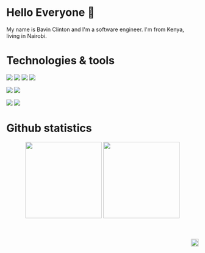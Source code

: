 # Hello Everyone 👋

My name is Bavin Clinton and I'm a software engineer. I'm from Kenya, living in Nairobi.

# Technologies & tools

![](https://img.shields.io/badge/language-c-informational?style=flat&logo=c&logoColor=white&color=2bbc8a)
![](https://img.shields.io/badge/language-python-informational?style=flat&logo=python&logoColor=white&color=2bbc8a)
![](https://img.shields.io/badge/language-bash-informational?style=flat&logo=bash&logoColor=white&color=2bbc8a)
![](https://img.shields.io/badge/language-javascript-informational?style=flat&logo=javascript&logoColor=white&color=2bbc8a)

![](https://img.shields.io/badge/framework-flask-informational?style=flat&logo=flask&logoColor=white&color=e38b19)
![](https://img.shields.io/badge/framework-django-informational?style=flat&logo=django&logoColor=white&color=e38b19)

![](https://img.shields.io/badge/framework-nodejs-informational?style=flat&logo=node&logoColor=white&color=e38b19)
![](https://img.shields.io/badge/framework-react-informational?style=flat&logo=react&logoColor=white&color=e38b19)


# Github statistics

<div align="center">

<img height="200" src="https://github-readme-stats.vercel.app/api/top-langs/?username=bavinclint&hide=java,html,tex&title_color=ffffff&text_color=c9cacc&bg_color=1d1f21&langs_count=3&theme=dark" />

<img height="200" src="https://github-readme-stats.vercel.app/api?username=bavinclint&show_icons=true&theme=dark&bg_color=1d1f21" />

</div>

<br />
<br />
<br />

<div align="right">
<img height="20" src="https://komarev.com/ghpvc/?username=bavinclint&label=Views&color=2fbf64&style=flat" alt="views on github" />
</div>

<!--
**bavinclint/bavinclint** is a ✨ _special_ ✨ repository because its `README.md` (this file) appears on your GitHub profile.

Here are some ideas to get you started:

- 🔭 I’m currently working on ...
- 🌱 I’m currently learning ...
- 👯 I’m looking to collaborate on ...
- 🤔 I’m looking for help with ...
- 💬 Ask me about ...
- 📫 How to reach me: ...
- 😄 Pronouns: ...
- ⚡ Fun fact: ...
-->
